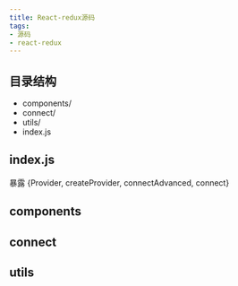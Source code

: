 ```yaml
---
title: React-redux源码
tags:
- 源码
- react-redux
---
```


## 目录结构
- components/
- connect/
- utils/
- index.js


## index.js
暴露 {Provider, createProvider, connectAdvanced, connect}

## components
## connect
## utils



